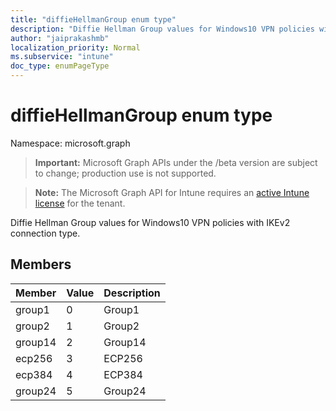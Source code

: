 ```yaml
---
title: "diffieHellmanGroup enum type"
description: "Diffie Hellman Group values for Windows10 VPN policies with IKEv2 connection type."
author: "jaiprakashmb"
localization_priority: Normal
ms.subservice: "intune"
doc_type: enumPageType
---
```


# diffieHellmanGroup enum type

Namespace: microsoft.graph

> **Important:** Microsoft Graph APIs under the /beta version are subject to change; production use is not supported.

> **Note:** The Microsoft Graph API for Intune requires an [active Intune license](https://go.microsoft.com/fwlink/?linkid=839381) for the tenant.

Diffie Hellman Group values for Windows10 VPN policies with IKEv2 connection type.

## Members
|Member|Value|Description|
|:---|:---|:---|
|group1|0|Group1|
|group2|1|Group2|
|group14|2|Group14|
|ecp256|3|ECP256|
|ecp384|4|ECP384|
|group24|5|Group24|
